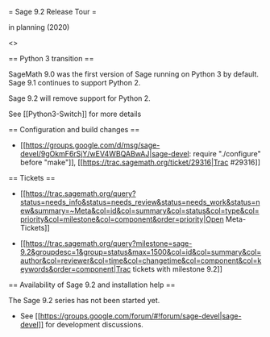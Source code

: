= Sage 9.2 Release Tour =

in planning (2020)

<<TableOfContents>>

== Python 3 transition ==

SageMath 9.0 was the first version of Sage running on Python 3 by default. Sage 9.1 continues to support Python 2.  

Sage 9.2 will remove support for Python 2.

See [[Python3-Switch]] for more details


== Configuration and build changes ==

* [[https://groups.google.com/d/msg/sage-devel/9gOkmF6rSjY/wEV4WBQABwAJ|sage-devel: require "./configure" before "make"]], [[https://trac.sagemath.org/ticket/29316|Trac #29316]]

== Tickets ==

 * [[https://trac.sagemath.org/query?status=needs_info&status=needs_review&status=needs_work&status=new&summary=~Meta&col=id&col=summary&col=status&col=type&col=priority&col=milestone&col=component&order=priority|Open Meta-Tickets]]

 * [[https://trac.sagemath.org/query?milestone=sage-9.2&groupdesc=1&group=status&max=1500&col=id&col=summary&col=author&col=reviewer&col=time&col=changetime&col=component&col=keywords&order=component|Trac tickets with milestone 9.2]]

== Availability of Sage 9.2 and installation help ==

The Sage 9.2 series has not been started yet.  

 * See [[https://groups.google.com/forum/#!forum/sage-devel|sage-devel]] for development discussions.
